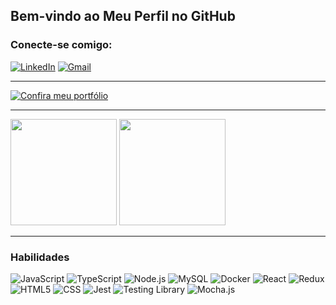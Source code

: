 ## Bem-vindo ao Meu Perfil no GitHub

### Conecte-se comigo:

[![LinkedIn](https://img.shields.io/badge/LinkedIn-0077B5?style=for-the-badge&logo=linkedin&logoColor=white)](https://www.linkedin.com/in/jonataslaguna/)
[![Gmail](https://img.shields.io/badge/Gmail-D14836?style=for-the-badge&logo=gmail&logoColor=white)](mailto:jonataslaguna.js@gmail.com)

---

[![Confira meu portfólio](https://img.shields.io/badge/Confira%20meu-portfolio-blue)](https://jonatas-laguna.vercel.app)

---

<div>
  <img height=170em src="https://github-readme-stats-sigma-five.vercel.app/api?username=jonataslaguna&show_icons=true&theme=dark">
  <img height=170em src="https://github-readme-stats-sigma-five.vercel.app/api/top-langs/?username=jonataslaguna&layout=compact&theme=dark">
<div/>

---

### Habilidades

<div>
  <img alt="JavaScript" src="https://img.shields.io/badge/JavaScript-F7DF1E?style=for-the-badge&logo=javascript&logoColor=black" />
  <img alt="TypeScript" src="https://img.shields.io/badge/TypeScript-007ACC?style=for-the-badge&logo=typescript&logoColor=white" />
  <img alt="Node.js" src="https://img.shields.io/badge/Node.js-43853D?style=for-the-badge&logo=node.js&logoColor=white" />
  <img alt="MySQL" src="https://img.shields.io/badge/MySQL-00000F?style=for-the-badge&logo=mysql&logoColor=white" />
  <img alt="Docker" src="https://img.shields.io/badge/docker-%230db7ed.svg?style=for-the-badge&logo=docker&logoColor=white"/>
  <img alt="React" src="https://img.shields.io/badge/React-20232A?style=for-the-badge&logo=react&logoColor=61DAFB" />
  <img alt="Redux" src="https://img.shields.io/badge/Redux-593D88?style=for-the-badge&logo=redux&logoColor=white">
  <img alt="HTML5" src="https://img.shields.io/badge/HTML5-E34F26?style=for-the-badge&logo=html5&logoColor=white" />
  <img alt="CSS" src="https://img.shields.io/badge/CSS-239120?&style=for-the-badge&logo=css3&logoColor=white" />
  <img alt="Jest" src="https://img.shields.io/badge/Jest-323330?style=for-the-badge&logo=Jest&logoColor=white" />
  <img alt="Testing Library" src="https://img.shields.io/badge/testing%20library-323330?style=for-the-badge&logo=testing-library&logoColor=red" />
  <img alt="Mocha.js" src="https://img.shields.io/badge/mocha.js-323330?style=for-the-badge&logo=mocha&logoColor=Brown" />
<div>
